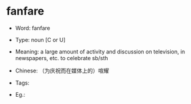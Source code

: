 # fanfare

- Word: fanfare

- Type: noun [C or U]
- Meaning: a large amount of activity and discussion on television, in newspapers, etc. to celebrate sb/sth
- Chinese: （为庆祝而在媒体上的）喧耀
- Tags: 
- Eg.: 


